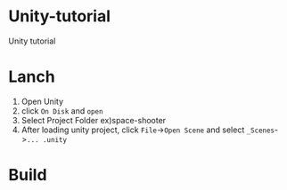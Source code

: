 # Unity-tutorial
Unity tutorial

# Lanch
1. Open Unity
2. click `On Disk` and `open`
3. Select Project Folder ex)space-shooter
4. After loading unity project, click `File`->`Open Scene` and select `_Scenes`->`... .unity`

# Build
